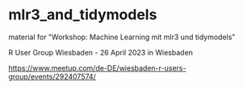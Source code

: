 # mlr3_and_tidymodels
material for "Workshop: Machine Learning mit mlr3 und tidymodels"

R User Group Wiesbaden - 26 April 2023 in Wiesbaden

https://www.meetup.com/de-DE/wiesbaden-r-users-group/events/292407574/
